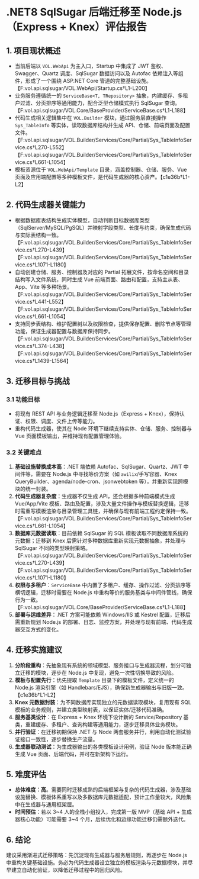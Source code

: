 # .NET8 SqlSugar 后端迁移至 Node.js（Express + Knex）评估报告

## 1. 项目现状概述
- 当前后端以 `VOL.WebApi` 为主入口，Startup 中集成了 JWT 鉴权、Swagger、Quartz 调度、SqlSugar 数据访问以及 Autofac 依赖注入等组件，形成了一个围绕 ASP.NET Core 管道的完整基础设施。【F:vol.api.sqlsugar/VOL.WebApi/Startup.cs†L1-L200】
- 业务服务遵循统一的 `ServiceBase<T, TRepository>` 抽象，内建缓存、多租户过滤、分页排序等通用能力，配合泛型仓储模式执行 SqlSugar 查询。【F:vol.api.sqlsugar/VOL.Core/BaseProvider/ServiceBase.cs†L1-L188】
- 代码生成相关逻辑集中在 `VOL.Builder` 模块，通过服务层直接操作 `Sys_TableInfo` 等实体，读取数据库结构并生成 API、仓储、前端页面及配置文件。【F:vol.api.sqlsugar/VOL.Builder/Services/Core/Partial/Sys_TableInfoService.cs†L270-L552】【F:vol.api.sqlsugar/VOL.Builder/Services/Core/Partial/Sys_TableInfoService.cs†L661-L1054】
- 模板资源位于 `VOL.WebApi/Template` 目录，涵盖控制器、仓储、服务、Vue 页面及应用端配置等多种模板文件，是代码生成器的核心资产。【c1e36b†L1-L2】

## 2. 代码生成器关键能力
- 根据数据库表结构生成实体模型，自动判断目标数据库类型（SqlServer/MySQL/PgSQL）并映射字段类型、长度与约束，确保生成代码与实际表结构一致。【F:vol.api.sqlsugar/VOL.Builder/Services/Core/Partial/Sys_TableInfoService.cs†L270-L439】【F:vol.api.sqlsugar/VOL.Builder/Services/Core/Partial/Sys_TableInfoService.cs†L1071-L1180】
- 自动创建仓储、服务、控制器及对应的 Partial 拓展文件，按命名空间和目录结构写入文件系统，同时生成 Vue 前端页面、路由和配置，支持主从表、App、Vite 等多种场景。【F:vol.api.sqlsugar/VOL.Builder/Services/Core/Partial/Sys_TableInfoService.cs†L441-L552】【F:vol.api.sqlsugar/VOL.Builder/Services/Core/Partial/Sys_TableInfoService.cs†L661-L1054】
- 支持同步表结构、维护配置树以及权限检查，提供保存配置、删除节点等管理功能，保证生成器配置与数据库保持同步。【F:vol.api.sqlsugar/VOL.Builder/Services/Core/Partial/Sys_TableInfoService.cs†L374-L438】【F:vol.api.sqlsugar/VOL.Builder/Services/Core/Partial/Sys_TableInfoService.cs†L1439-L1564】

## 3. 迁移目标与挑战
### 3.1 功能目标
- 将现有 REST API 与业务逻辑迁移至 Node.js（Express + Knex），保持认证、权限、调度、文件上传等能力。
- 重构代码生成器，使其在 Node 环境下继续支持实体、仓储、服务、控制器与 Vue 页面模板输出，并维持现有配置管理体验。

### 3.2 关键难点
1. **基础设施替换成本高**：.NET 端依赖 Autofac、SqlSugar、Quartz、JWT 中间件等，需要在 Node.js 中寻找等价方案（如 `awilix`/手写容器、Knex QueryBuilder、agenda/node-cron、jsonwebtoken 等），并重新实现跨模块的统一封装。
2. **代码生成器复杂度**：生成器不仅生成 API，还会根据多种前端模式生成 Vue/App/Vite 模板、路由及配置，涉及大量文件操作与模板替换逻辑，迁移时需重写模板渲染与目录管理工具链，并确保与现有前端工程约定保持一致。【F:vol.api.sqlsugar/VOL.Builder/Services/Core/Partial/Sys_TableInfoService.cs†L661-L1054】
3. **数据库元数据读取**：目前依赖 SqlSugar 的 SQL 模板读取不同数据库系统的元数据；迁移到 Knex 后需针对多种数据库重新实现元数据抽象，并处理与 SqlSugar 不同的类型映射策略。【F:vol.api.sqlsugar/VOL.Builder/Services/Core/Partial/Sys_TableInfoService.cs†L270-L439】【F:vol.api.sqlsugar/VOL.Builder/Services/Core/Partial/Sys_TableInfoService.cs†L1071-L1180】
4. **权限与多租户**：`ServiceBase` 中内置了多租户、缓存、操作过滤、分页排序等横切逻辑，迁移时需要在 Node.js 中重构等价的服务基类与中间件管线，确保行为一致。【F:vol.api.sqlsugar/VOL.Core/BaseProvider/ServiceBase.cs†L1-L188】
5. **部署与运维差异**：.NET 方案可能依赖 Windows/IIS 或 Kestrel 配置，迁移后需重新规划 Node.js 的部署、日志、监控方案，并处理与现有前端、代码生成器交互方式的变化。

## 4. 迁移实施建议
1. **分阶段重构**：先抽象现有系统的领域模型、服务接口与生成器流程，划分可独立迁移的模块，逐步在 Node.js 中复现，避免一次性切换导致的风险。
2. **模板与配置先行**：优先提取 `Template` 目录下的模板文件，定义统一的 Node.js 渲染引擎（如 Handlebars/EJS），确保新生成器输出与旧版一致。【c1e36b†L1-L2】
3. **Knex 元数据封装**：为不同数据库实现独立的元数据读取模块，复用现有 SQL 模板的业务规则，并建立类型映射表，以保证实体/迁移代码准确。
4. **服务基类设计**：在 Express + Knex 环境下设计新的 Service/Repository 基类，重建缓存、多租户、查询构建等通用能力，逐步迁移具体业务模块。
5. **并行验证**：在迁移初期保持 .NET 与 Node 两套服务并行，利用自动化测试验证接口一致性，逐步替换生产流量。
6. **生成器联动测试**：为生成器输出的各类模板设计用例，验证 Node 版本能正确生成 Vue 页面、后端代码，并可在新架构下运行。

## 5. 难度评估
- **总体难度：高**。需要同时迁移成熟的后端框架与复杂的代码生成器，涉及基础设施替换、模板体系重写以及多数据库元数据适配，预计工作量较大，风险集中在生成器与通用框架层。
- **时间预估**：若以 3~4 人的全栈小组投入，完成第一版 MVP（基础 API + 生成器核心功能）可能需要 3~4 个月，后续优化和边缘功能迁移仍需额外迭代。

## 6. 结论
建议采用渐进式迁移策略：先沉淀现有生成器与服务层规则，再逐步在 Node.js 中重构关键基础设施。务必为代码生成器设立独立的模板渲染与元数据模块，并尽早建立自动化验证，以降低迁移过程中的回归风险。

